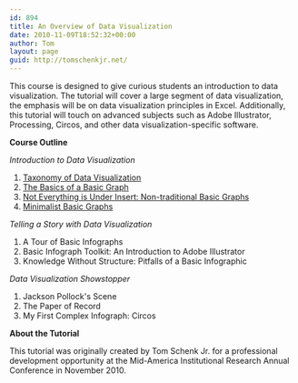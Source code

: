 ```yaml
---
id: 894
title: An Overview of Data Visualization
date: 2010-11-09T18:52:32+00:00
author: Tom
layout: page
guid: http://tomschenkjr.net/
---
```

This course is designed to give curious students an introduction to data visualization. The tutorial will cover a large segment of data visualization, the emphasis will be on data visualization principles in Excel. Additionally, this tutorial will touch on advanced subjects such as Adobe Illustrator, Processing, Circos, and other data visualization-specific software.

<strong>Course Outline</strong>

<em>Introduction to Data Visualization</em>
<ol>
	<li><a href="http://tomschenkjr.net/taxonomy-of-data-visualization/">Taxonomy of Data Visualization</a></li>
	<li><a href="http://tomschenkjr.net/the-basics-of-a-basic-graph/">The Basics of a Basic Graph</a></li>
	<li><a href="http://tomschenkjr.net/not-everything-is-under-insert-non-traditional-basic-graphs/">Not Everything is Under Insert: Non-traditional Basic Graphs</a></li>
	<li><a href="http://tomschenkjr.net/minimalist-basic-graphs/">Minimalist Basic Graphs</a></li>
</ol>
<em>Telling a Story with Data Visualization</em>
<ol>
	<li>A Tour of Basic Infographs</li>
	<li>Basic Infograph Toolkit: An Introduction to Adobe Illustrator</li>
	<li>Knowledge Without Structure: Pitfalls of a Basic Infographic</li>
</ol>
<em>Data Visualization Showstopper</em>
<ol>
	<li>Jackson Pollock's Scene</li>
	<li>The Paper of Record</li>
	<li>My First Complex Infograph: Circos</li>
</ol>
<strong>About the Tutorial</strong>

This tutorial was originally created by Tom Schenk Jr. for a professional development opportunity at the Mid-America Institutional Research Annual Conference in November 2010.